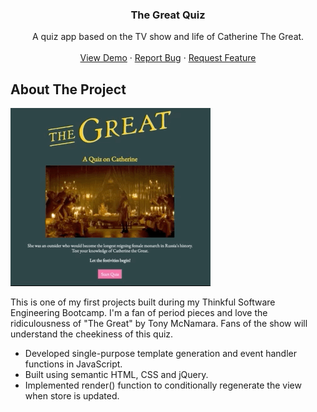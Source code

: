 <h3 align="center">The Great Quiz</h3>

  <p align="center">
    A quiz app based on the TV show and life of Catherine The Great.
    <br />
    <br />
    <a href="https://sriphinn.github.io/the-great-quiz-app/">View Demo</a>
    ·
    <a href="https://sriphinn.github.io/the-great-quiz-app/issues">Report Bug</a>
    ·
    <a href="https://sriphinn.github.io/the-great-quiz-app/issues">Request Feature</a>
  </p>
</p>

<!-- ABOUT THE PROJECT -->

## About The Project

[<img src="imgs/the-great-quiz-demo.gif" alt="quiz-demo">](https://sriphinn.github.io/the-great-quiz-app/)

This is one of my first projects built during my Thinkful Software Engineering Bootcamp. I'm a fan of period pieces and love the ridiculousness of "The Great" by Tony McNamara. Fans of the show will understand the cheekiness of this quiz. 

- Developed single-purpose template generation and event handler functions in JavaScript.
- Built using semantic HTML, CSS and jQuery.
- Implemented render() function to conditionally regenerate the view when store is updated.
